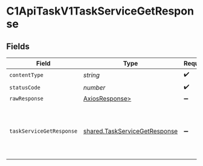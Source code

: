 # C1ApiTaskV1TaskServiceGetResponse


## Fields

| Field                                                                                                                            | Type                                                                                                                             | Required                                                                                                                         | Description                                                                                                                      |
| -------------------------------------------------------------------------------------------------------------------------------- | -------------------------------------------------------------------------------------------------------------------------------- | -------------------------------------------------------------------------------------------------------------------------------- | -------------------------------------------------------------------------------------------------------------------------------- |
| `contentType`                                                                                                                    | *string*                                                                                                                         | :heavy_check_mark:                                                                                                               | N/A                                                                                                                              |
| `statusCode`                                                                                                                     | *number*                                                                                                                         | :heavy_check_mark:                                                                                                               | N/A                                                                                                                              |
| `rawResponse`                                                                                                                    | [AxiosResponse>](https://axios-http.com/docs/res_schema)                                                                         | :heavy_minus_sign:                                                                                                               | N/A                                                                                                                              |
| `taskServiceGetResponse`                                                                                                         | [shared.TaskServiceGetResponse](../../models/shared/taskservicegetresponse.md)                                                   | :heavy_minus_sign:                                                                                                               | The TaskServiceGetResponse returns a task view which has a task including JSONPATHs to the expanded items in the expanded array. |